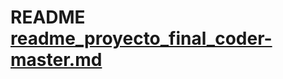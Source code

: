# README [readme_proyecto_final_coder-master.md](https://github.com/lilifuye/proyecto_final_coder/files/8484033/readme_proyecto_final_coder-master.md)
